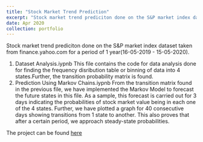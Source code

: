 ```yaml
---
title: "Stock Market Trend Prediction"
excerpt: "Stock market trend prediciton done on the S&P market index datasetp.<br/><img src='/images/stockmarket.png' width='400' height='600'>"
date: Apr 2020
collection: portfolio
---
```


Stock market trend prediciton done on the S&P market index dataset taken from finance.yahoo.com for a period of 1 year(16-05-2019 - 15-05-2020).

1. Dataset Analysis.iypnb
This file contains the code for data analysis done for finding the frequency disribution table or binning of data into 4 states.Further, the transition probability matrix is found.
2. Prediction Using Markov Chains.iypnb
From the transition matrix found in the previous file, we have implemented the Markov Model to forecast the future states in this file. As a sample, this forecast is carried out for 3 days indicating the probabilities of stock market value being in each one of the 4 states.
Further, we have plotted a graph for 40 consecutive days showing transitions from 1 state to another. This also proves that after a certain period, we approach steady-state probabilities.

The project can be found [here](https://github.com/mitravinda462/Stock-Market-Trend-Prediction)

